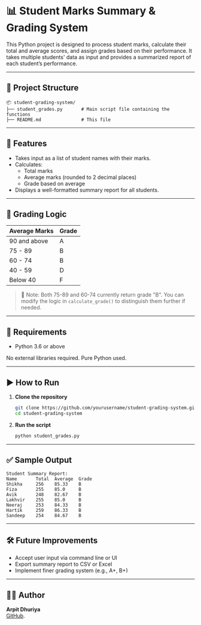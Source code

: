 # 📊 Student Marks Summary & Grading System

This Python project is designed to process student marks, calculate their total and average scores, and assign grades based on their performance. It takes multiple students' data as input and provides a summarized report of each student’s performance.

---

## 📁 Project Structure

```
📦 student-grading-system/
├── student_grades.py       # Main script file containing the functions
├── README.md               # This file
```

---

## 🚀 Features

- Takes input as a list of student names with their marks.
- Calculates:
  - Total marks
  - Average marks (rounded to 2 decimal places)
  - Grade based on average
- Displays a well-formatted summary report for all students.

---

## 🧠 Grading Logic

| Average Marks | Grade |
|---------------|-------|
| 90 and above  | A     |
| 75 - 89       | B     |
| 60 - 74       | B     |
| 40 - 59       | D     |
| Below 40      | F     |

> 🔁 Note: Both 75-89 and 60-74 currently return grade "B". You can modify the logic in `calculate_grade()` to distinguish them further if needed.

---

## 📌 Requirements

- Python 3.6 or above

No external libraries required. Pure Python used.

---

## ▶️ How to Run

1. **Clone the repository**  
   ```bash
   git clone https://github.com/yourusername/student-grading-system.git
   cd student-grading-system
   ```

2. **Run the script**
   ```bash
   python student_grades.py
   ```

---

## ✅ Sample Output

```
Student Summary Report:
Name       Total  Average  Grade
Shikha     256    85.33    B    
Fiza       255    85.0     B    
Avik       248    82.67    B    
Lakhvir    255    85.0     B    
Neeraj     253    84.33    B    
Hartik     259    86.33    B    
Sandeep    254    84.67    B    
```

---

## 🛠 Future Improvements

- Accept user input via command line or UI
- Export summary report to CSV or Excel
- Implement finer grading system (e.g., A+, B+)

---

## 👨‍💻 Author

**Arpit Dhuriya**  
[GitHub](https://github.com/rpittt).

